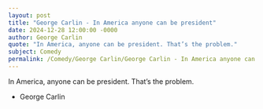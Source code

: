 ```yaml
---
layout: post
title: "George Carlin - In America anyone can be president"
date: 2024-12-28 12:00:00 -0000
author: George Carlin
quote: "In America, anyone can be president. That’s the problem."
subject: Comedy
permalink: /Comedy/George Carlin/George Carlin - In America anyone can be president
---
```


In America, anyone can be president. That’s the problem.

- George Carlin
